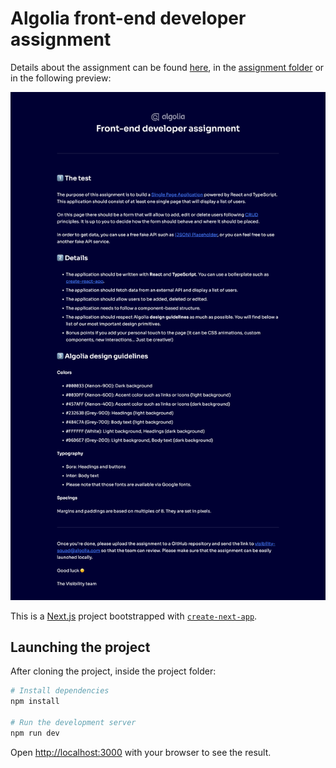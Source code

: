 # Algolia front-end developer assignment

Details about the assignment can be found [here](https://beta.algolia.com/candidates/front-end-developer.html), in the [assignment folder](https://github.com/njesenberger/algolia-assignment/tree/main/assignment) or in the following preview:

![Preview](https://github.com/njesenberger/algolia-assignment/blob/main/assignment/image.png)


This is a [Next.js](https://nextjs.org/) project bootstrapped with [`create-next-app`](https://github.com/vercel/next.js/tree/canary/packages/create-next-app).

## Launching the project

After cloning the project, inside the project folder:

```bash
# Install dependencies
npm install

# Run the development server
npm run dev
```

Open [http://localhost:3000](http://localhost:3000) with your browser to see the result.
